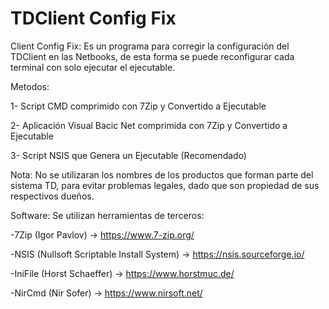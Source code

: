 # TDClient Config Fix

Client Config Fix: Es un programa para corregir la configuración del TDClient en las Netbooks, de esta forma se puede reconfigurar cada terminal con solo ejecutar el ejecutable.

Metodos:

 1- Script CMD comprimido con 7Zip y Convertido a Ejecutable

 2- Aplicación Visual Bacic Net comprimida con 7Zip y Convertido a Ejecutable

 3- Script NSIS que Genera un Ejecutable (Recomendado)


Nota: No se utilizaran los nombres de los productos que forman parte del sistema TD, para evitar problemas legales, dado que son propiedad de sus respectivos dueños.

Software: Se utilizan herramientas de terceros:

 -7Zip (Igor Pavlov) -> https://www.7-zip.org/

 -NSIS (Nullsoft Scriptable Install System) -> https://nsis.sourceforge.io/

 -IniFile (Horst Schaeffer) -> https://www.horstmuc.de/

 -NirCmd (Nir Sofer) -> https://www.nirsoft.net/
